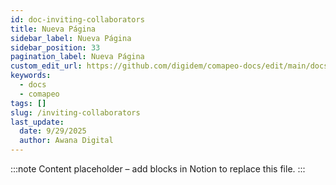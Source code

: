 ```yaml
---
id: doc-inviting-collaborators
title: Nueva Página
sidebar_label: Nueva Página
sidebar_position: 33
pagination_label: Nueva Página
custom_edit_url: https://github.com/digidem/comapeo-docs/edit/main/docs/managing-projects/inviting-collaborators.md
keywords:
  - docs
  - comapeo
tags: []
slug: /inviting-collaborators
last_update:
  date: 9/29/2025
  author: Awana Digital
---
```


<!-- Placeholder content generated automatically because the Notion page is missing a Website Block. -->

:::note
Content placeholder – add blocks in Notion to replace this file.
:::
